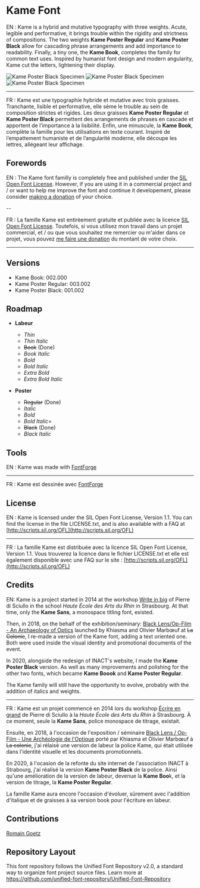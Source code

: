 # Kame Font
EN : Kame is a hybrid and mutative typography with three weights. Acute, legible and performative, it brings trouble within the rigidity and strictness of compositions. The two weights **Kame Poster Regular** and **Kame Poster Black** allow for cascading phrase arrangements and add importance to readability. Finally, a tiny one, the **Kame Book**, completes the family for common text uses. Inspired by humanist font design and modern angularity, Kame cut the letters, lightening their display.

![Kame Poster Black Specimen](/documentation/specimen/img/KAME-SPECIMEN.jpg)
![Kame Poster Black Specimen](/documentation/specimen/Kame-Specimen.png)
![Kame Poster Black Specimen](/documentation/specimen/img/KAME-SPECIMEN20.jpg)


---

FR : Kame est une typographie hybride et mutative avec trois graisses. Tranchante, lisible et performative, elle sème le trouble au sein de composition strictes et rigides. Les deux graisses **Kame Poster Regular** et **Kame Poster Black** permettent des arrangements de phrases en cascade et apportent de l’importance à la lisibilité. Enfin, une minuscule, la **Kame Book**, complète la famille pour les utilisations en texte courant. Inspiré de l’empattement humaniste et de l’angularité moderne, elle découpe les lettres, allégeant leur affichage.

## Forewords

EN : The Kame font familly is completely free and published under the [SIL Open Font License](http://scripts.sil.org/OFL). However, if you are using it in a commercial project and / or want to help me improve the font and continue it developement, please consider [making a donation](https://donate.stripe.com/3cs8Aq4395CG56o5kk) of your choice.

--

FR : La famille Kame est entirèement gratuite et publiée avec la licence [SIL Open Font License](http://scripts.sil.org/OFL). Toutefois, si vous utilisez mon travail dans un projet commercial, et / ou que vous souhaitez me remercier ou m'aider dans ce projet, vous pouvez [me faire une donation](https://donate.stripe.com/3cs8Aq4395CG56o5kk) du montant de votre choix.

---
## Versions

- Kame Book: 002.000
- Kame Poster Regular: 003.002
- Kame Poster Black: 001.002

## Roadmap
- **Labeur**
  - *Thin*
  - *Thin Italic*
  - ~~Book~~ (Done)
  - *Book Italic*
  - *Bold*
  - *Bold Italic*
  - *Extra Bold*
  - *Extra Bold Italic*

- **Poster**
  - ~~Regular~~ (Done)
  - *Italic*
  - *Bold*
  - *Bold Italic*=
  - ~~Black~~ (Done)
  - *Black Italic*

## Tools
EN : Kame was made with [FontForge](http://fontforge.sourceforge.net/)

---

FR : Kame est dessinée avec [FontForge](http://fontforge.sourceforge.net/)

## License
EN : Kame is licensed under the SIL Open Font License, Version 1.1. You can find the license in the file LICENSE.txt, and is also available with a FAQ at [http://scripts.sil.org/OFL](http://scripts.sil.org/OFL)

---

FR : La famille Kame est distribuée avec la licence SIL Open Font License, Version 1.1. Vous trouverez la licence dans le fichier LICENSE.txt et elle est également disponible avec une FAQ sur le site : [http://scripts.sil.org/OFL](http://scripts.sil.org/OFL)

## Credits

EN: Kame is a project started in 2014 at the workshop <u>Write in big</u> of Pierre di Sciullo in the school *Haute École des Arts du Rhin* in Strasbourg. At that time, only the **Kame Sans**, a monospace titling font, existed.

Then, in 2018, on the behalf of the exhibition/seminary: <u>Black Lens/Op-Film - An Archaeology of Optics</u> launched by Khiasma and Olivier Marbœuf at ~~La Colonie~~, I re-made a version of the Kame font, adding a text oriented one. Both were used inside the visual identity and promotional documents of the event.

In 2020, alongside the redesign of INACT's website, I made the **Kame Poster Black** version. As well as many improvements and polishing for the other two fonts, which became **Kame Boook** and **Kame Poster Regular**.

The Kame family will still have the opportunity to evolve, probably with the addition of italics and weights.

---

FR : Kame est un projet commencé en 2014 lors du workshop <u>Écrire en grand</u> de Pierre di Sciullo à la *Haute École des Arts du Rhin* à Strasbourg. À ce moment, seule la **Kame Sans**, police monospace de titrage, existait.

Ensuite, en 2018, à l'occasion de l'exposition / séminaire <u>Black Lens / Op-Film - Une Archéologie de l'Optique</u> porté par Khiasma et Olivier Marbœuf à ~~La colonie~~, j'ai rélaisé une version de labeur la police Kame, qui était utilisée dans l'identité visuelle et les documents promotionnels.

En 2020, à l'ocasion de la refonte du site internet de l'association INACT à Strabourg, j'ai réalisé la version **Kame Poster Black** de la police. Ainsi qu'une amélioration de la version de labeur, devenue la **Kame Boo**k, et la version de titrage, la **Kame Poster Regular**.

La famille Kame aura encore l'occasion d'évoluer, sûrement avec l'addition d'italique et de graisses à sa version book pour l'écriture en labeur.

## Contributions

[Romain Goetz](www.romaingoetz.fr)


## Repository Layout
This font repository follows the Unified Font Repository v2.0, a standard way to organize font project source files. Learn more at https://github.com/unified-font-repository/Unified-Font-Repository